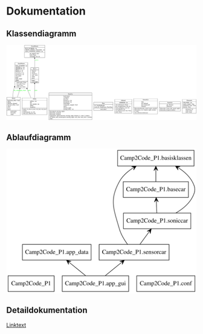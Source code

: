 # Dokumentation

## Klassendiagramm
![Klassendiagramm](classes_Camp2Code_P1.svg)


## Ablaufdiagramm
![Ablaufdiagramm](packages_Camp2Code_P1.svg)

## Detaildokumentation
[Linktext](_build/html/index.html)

```
